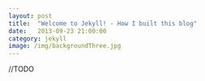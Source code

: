```yaml
---
layout: post
title:  "Welcome to Jekyll! - How I built this blog"
date:   2013-09-23 21:00:00
category: jekyll
image: /img/backgroundThree.jpg
---
```


//TODO